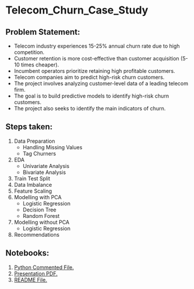 # Telecom_Churn_Case_Study
## Problem Statement:
- Telecom industry experiences 15-25% annual churn rate due to high competition.
- Customer retention is more cost-effective than customer acquisition (5-10 times cheaper).
- Incumbent operators prioritize retaining high profitable customers.
- Telecom companies aim to predict high-risk churn customers.
- The project involves analyzing customer-level data of a leading telecom firm.
- The goal is to build predictive models to identify high-risk churn customers.
- The project also seeks to identify the main indicators of churn.

## Steps taken:
1. Data Preparation
    - Handling Missing Values
    - Tag Churners
2. EDA
    - Univariate Analysis
    - Bivariate Analysis
3. Train Test Split
4. Data Imbalance
5. Feature Scaling
6. Modelling with PCA
    - Logistic Regression
    - Decision Tree
    - Random Forest
7. Modelling without PCA
    - Logistic Regression
8. Recommendations

## Notebooks:
1. <a href=".ipynb" target="_blank">Python Commented File.</a>
2. <a href=".pdf" target="_blank">Presentation PDF.</a>
3. <a href="https://radhikakute.github.io/Telecom_Churn_Manish_Radhika_Sarswati/" target="_blank">README File.</a>

